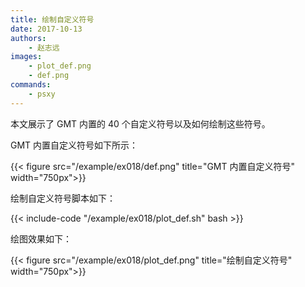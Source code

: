 ```yaml
---
title: 绘制自定义符号
date: 2017-10-13
authors:
    - 赵志远
images:
    - plot_def.png    
    - def.png
commands:
    - psxy
---
```


本文展示了 GMT 内置的 40 个自定义符号以及如何绘制这些符号。

GMT 内置自定义符号如下所示：

{{< figure src="/example/ex018/def.png" title="GMT 内置自定义符号" width="750px">}}

绘制自定义符号脚本如下：

{{< include-code "/example/ex018/plot_def.sh" bash >}}

绘图效果如下：

{{< figure src="/example/ex018/plot_def.png" title="绘制自定义符号" width="750px">}}
